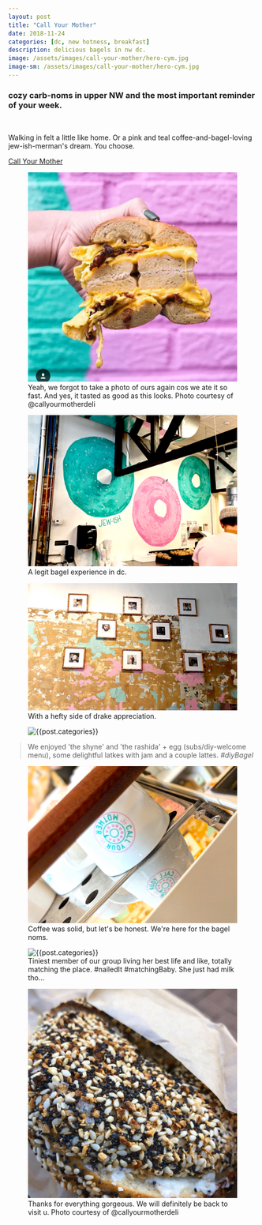 ```yaml
---
layout: post
title: "Call Your Mother"
date: 2018-11-24
categories: [dc, new hotness, breakfast]
description: delicious bagels in nw dc.
image: /assets/images/call-your-mother/hero-cym.jpg
image-sm: /assets/images/call-your-mother/hero-cym.jpg
---
```

<h3>cozy carb-noms in upper NW and the most important reminder of your week.</h3>
<br>
<p>Walking in felt a little like home. Or a pink and teal coffee-and-bagel-loving jew-ish-merman's dream. You choose.</p>

<a href="https://www.callyourmotherdeli.com/">Call Your Mother</a>

<figure>
  <img src="/assets/images/call-your-mother/cym-breakfast-bagel.jpg" alt="{{post.categories}}"/>
  <figcaption>Yeah, we forgot to take a photo of ours again cos we ate it so fast. And yes, it tasted as good as this looks. Photo courtesy of @callyourmotherdeli</figcaption>
</figure>
<figure>
  <img src="/assets/images/call-your-mother/bagels-cym.jpg" alt="{{post.categories}}"/>
  <figcaption>A legit bagel experience in dc.</figcaption>
</figure>
<figure>
  <img src="/assets/images/call-your-mother/cym-drake.jpg" alt="{{post.categories}}"/>
  <figcaption>With a hefty side of drake appreciation.</figcaption>
</figure>
<figure>
  <img src="/assets/images/call-your-mother/cym-menu.jpg" alt="{{post.categories}}"/>
</figure>
<blockquote>
  We enjoyed 'the shyne' and 'the rashida' + egg (subs/diy-welcome menu), some delightful latkes with jam and a couple lattes.
  <cite>#diyBagel</cite>
</blockquote>
<figure>
  <img src="/assets/images/call-your-mother/espresso-cym.jpg" alt="{{post.categories}}"/>
  <figcaption>Coffee was solid, but let's be honest. We're here for the bagel noms.</figcaption>
</figure>
<figure>
  <img src="/assets/images/call-your-mother/matching-baby-cym.jpg" alt="{{post.categories}}"/>
  <figcaption>Tiniest member of our group living her best life and like, totally matching the place. #nailedIt #matchingBaby. She just had milk tho...</figcaption>
</figure>
<figure>
  <img src="/assets/images/call-your-mother/cym-bagel-noms.jpg" alt="{{post.categories}}"/>
  <figcaption>Thanks for everything gorgeous. We will definitely be back to visit u. Photo courtesy of @callyourmotherdeli</figcaption>
</figure>